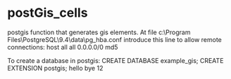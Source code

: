 # postGis_cells
postgis function that generates gis elements.
At file
c:\Program Files\PostgreSQL\9.4\data\pg_hba.conf
introduce this line to allow remote connections:
host    all             all             0.0.0.0/0           md5

To create a database in postgis:
CREATE DATABASE example_gis;
CREATE EXTENSION postgis;
hello
bye
12
